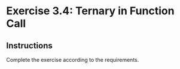 # Exercise 3.4: Ternary in Function Call

## Instructions

Complete the exercise according to the requirements.
